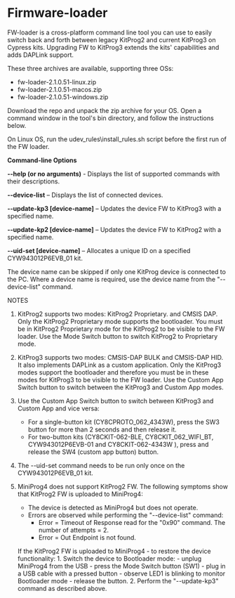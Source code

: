 # Firmware-loader

FW-loader is a cross-platform command line tool you can use to easily switch back and forth between legacy KitProg2 and current KitProg3 on Cypress kits. Upgrading FW to KitProg3 extends the kits' capabilities and adds DAPLink support.

These three archives are available, supporting three OSs:

- fw-loader-2.1.0.51-linux.zip
- fw-loader-2.1.0.51-macos.zip
- fw-loader-2.1.0.51-windows.zip

Download the repo and unpack the zip archive for your OS. Open a command window in the tool's bin directory, and follow the instructions below.

On Linux OS, run the udev_rules\install_rules.sh script before the first run of the FW loader.

**Command-line Options**

**--help (or no arguments)** - Displays the list of supported commands with their descriptions.

**--device-list** – Displays the list of connected devices.

**--update-kp3 [device-name]** – Updates the device FW to KitProg3 with a specified name.

**--update-kp2 [device-name]** – Updates the device FW to KitProg2 with a specified name.

**--uid-set [device-name]** – Allocates a unique ID on a specified CYW943012P6EVB_01 kit.

The device name can be skipped if only one KitProg device is connected to the PC. Where a device name is required, use the device name from the "--device-list" command.


NOTES 

1.  KitProg2 supports two modes: KitProg2 Proprietary. and CMSIS DAP. Only the KitProg2 Proprietary mode supports the bootloader. You must be in KitProg2 Proprietary mode for the KitProg2 to be visible to the FW loader. Use the Mode Switch button to switch KitProg2 to Proprietary mode.

2.  KitProg3 supports two modes: CMSIS-DAP BULK and CMSIS-DAP HID. It also implements DAPLink as a custom application.     Only the KitProg3 modes support the bootloader and therefore you must be in these modes for KitProg3 to be visible to the FW loader. Use the Custom App Switch button to switch between the KitProg3 and Custom App modes.
  
3. Use the Custom App Switch button to switch between KitProg3 and Custom App and vice versa:
    - For a single-button kit (CY8CPROTO_062_4343W), press the SW3 button for more than 2 seconds and then release it.
    - For two-button kits (CY8CKIT-062-BLE, CY8CKIT_062_WIFI_BT, CYW943012P6EVB-01 and 
CY8CKIT-062-4343W ), press and release the SW4 (custom app button) button.

4. The --uid-set command needs to be run only once on the CYW943012P6EVB_01 kit.
  
5.  MiniProg4 does not support KitProg2 FW. 
    The following symptoms show that KitProg2 FW is uploaded to MiniProg4:
    - The device is detected as MiniProg4 but does not operate.
    - Errors are observed while performing the "--device-list" command:
        - Error =  Timeout of Response read for the "0x90" command. The number of attempts = 2.
        - Error =  Out Endpoint is not found.

    If the KitProg2 FW is uploaded to MiniProg4 - to restore the device functionality:
        1. Switch the device to Bootloader mode:
            - unplug MiniProg4 from the USB
            - press the Mode Switch button (SW1)
            - plug in a USB cable with a pressed button
            - observe LED1 is blinking to monitor Bootloader mode
            - release the button.
        2. Perform the "--update-kp3" command as described above.
